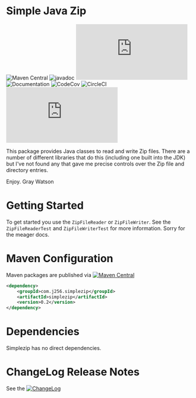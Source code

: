 Simple Java Zip
===============

![Maven Central](https://mvnrepository.com/artifact/com.j256.simplelogging/simplezip/latest)
![javadoc](https://javadoc.io/doc/com.j256.simplezip/simplezip)
![ChangeLog](https://github.com/j256/simplezip/blob/master/src/main/javadoc/doc-files/changelog.txt)
![Documentation](https://htmlpreview.github.io/?https://github.com/j256/simplezip/blob/master/src/main/javadoc/doc-files/simplezip.html)
![CodeCov](https://codecov.io/github/j256/simplezip/) ![CircleCI](https://circleci.com/gh/j256/simplezip)
![GitHub License](https://github.com/j256/simplezip/blob/master/LICENSE.txt)

This package provides Java classes to read and write Zip files.  There are a number of different libraries that do
this (including one built into the JDK) but I've not found any that gave me precise controls over the Zip file and
directory entries.

Enjoy.  Gray Watson

# Getting Started

To get started you use the `ZipFileReader` or `ZipFileWriter`.  See the `ZipFileReaderTest` and `ZipFileWriterTest` for
more information.  Sorry for the meager docs.

# Maven Configuration

Maven packages are published via [![Maven Central](https://maven-badges.herokuapp.com/maven-central/com.j256.simplelogging/simplelogging/badge.svg?style=flat-square)](https://mvnrepository.com/artifact/com.j256.simplelogging/simplelogging/latest)

``` xml
<dependency>
	<groupId>com.j256.simplezip</groupId>
	<artifactId>simplezip</artifactId>
	<version>0.2</version>
</dependency>
```

# Dependencies

Simplezip has no direct dependencies.

# ChangeLog Release Notes

See the [![ChangeLog](https://img.shields.io/github/v/release/j256/simplezip?label=changelog)](https://github.com/j256/simplezip/blob/master/src/main/javadoc/doc-files/changelog.txt)
